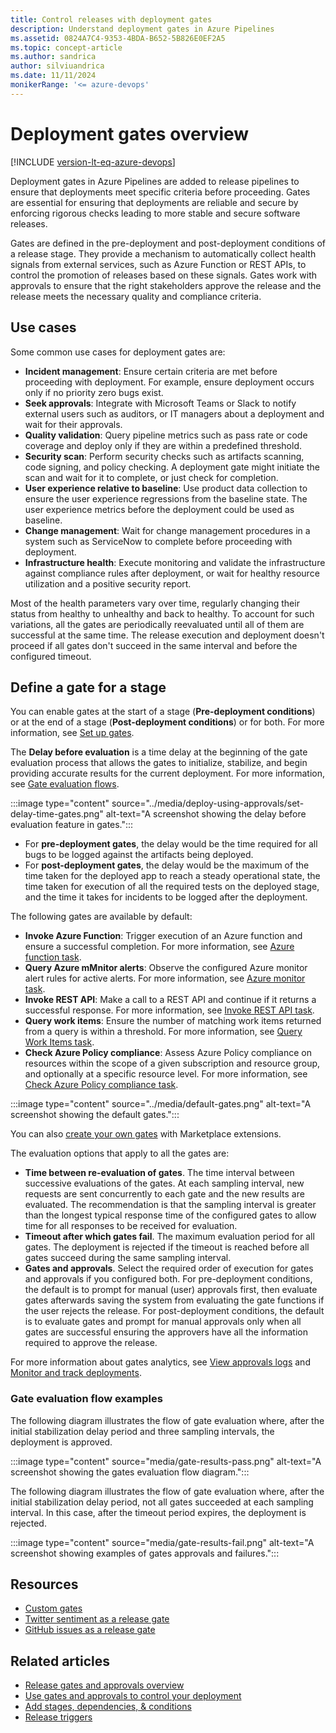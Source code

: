 ```yaml
---
title: Control releases with deployment gates
description: Understand deployment gates in Azure Pipelines
ms.assetid: 0824A7C4-9353-4BDA-B652-5B826E0EF2A5
ms.topic: concept-article
ms.author: sandrica
author: silviuandrica
ms.date: 11/11/2024
monikerRange: '<= azure-devops'
---
```


# Deployment gates overview

[!INCLUDE [version-lt-eq-azure-devops](../../../includes/version-lt-eq-azure-devops.md)]

Deployment gates in Azure Pipelines are added to release pipelines to ensure that deployments meet specific criteria before proceeding. Gates are essential for ensuring that deployments are reliable and secure by enforcing rigorous checks leading to more stable and secure software releases.

Gates are defined in the pre-deployment and post-deployment conditions of a release stage. They provide a mechanism to automatically collect health signals from external services, such as Azure Function or REST APIs, to control the promotion of releases based on these signals. Gates work with approvals to ensure that the right stakeholders approve the release and the release meets the necessary quality and compliance criteria.

## Use cases

Some common use cases for deployment gates are:

- **Incident management**: Ensure certain criteria are met before proceeding with deployment. For example, ensure deployment occurs only if no priority zero bugs exist.
- **Seek approvals**: Integrate with Microsoft Teams or Slack to notify external users such as auditors, or IT managers about a deployment and wait for their approvals.
- **Quality validation**: Query pipeline metrics such as pass rate or code coverage and deploy only if they are within a predefined threshold.
- **Security scan**: Perform security checks such as artifacts scanning, code signing, and policy checking. A deployment gate might initiate the scan and wait for it to complete, or just check for completion.
- **User experience relative to baseline**: Use product data collection to ensure the user experience regressions from the baseline state. The user experience metrics before the deployment could be used as baseline.
- **Change management**: Wait for change management procedures in a system such as ServiceNow to complete before proceeding with deployment.
- **Infrastructure health**: Execute monitoring and validate the infrastructure against compliance rules after deployment, or wait for healthy resource utilization and a positive security report.

Most of the health parameters vary over time, regularly changing their status from healthy to unhealthy and back to healthy. To account for such variations, all the gates are periodically reevaluated until all of them are successful at the same time. The release execution and deployment doesn't proceed if all gates don't succeed in the same interval and before the configured timeout.

## Define a gate for a stage

You can enable gates at the start of a stage (**Pre-deployment conditions**) or at the end of a stage (**Post-deployment conditions**) or for both. For more information, see [Set up gates](../deploy-using-approvals.md#set-up-gates).

The **Delay before evaluation** is a time delay at the beginning of the gate evaluation process that allows the gates to initialize, stabilize, and begin providing accurate results for the current deployment. For more information, see [Gate evaluation flows](#gate-evaluation-flow-examples).

:::image type="content" source="../media/deploy-using-approvals/set-delay-time-gates.png" alt-text="A screenshot showing the delay before evaluation feature in gates.":::

- For **pre-deployment gates**, the delay would be the time required for all bugs to be logged against the artifacts being deployed.  
- For **post-deployment gates**, the delay would be the maximum of the time taken for the deployed app to reach a steady operational state, the time taken for execution of all the required tests on the deployed stage, and the time it takes for incidents to be logged after the deployment.

The following gates are available by default:

- **Invoke Azure Function**: Trigger execution of an Azure function and ensure a successful completion. For more information, see [Azure function task](/azure/devops/pipelines/tasks/reference/azure-function-v1).
- **Query Azure mMnitor alerts**: Observe the configured Azure monitor alert rules for active alerts. For more information, see [Azure monitor task](/azure/devops/pipelines/tasks/reference/azure-monitor-v1).
- **Invoke REST API**: Make a call to a REST API and continue if it returns a successful response. For more information, see [Invoke REST API task](/azure/devops/pipelines/tasks/reference/invoke-rest-api-v1).
- **Query work items**: Ensure the number of matching work items returned from a query is within a threshold. For more information, see [Query Work Items task](/azure/devops/pipelines/tasks/reference/query-work-items-v0).
- **Check Azure Policy compliance**: Assess Azure Policy compliance on resources within the scope of a given subscription and resource group, and optionally at a specific resource level. For more information, see [Check Azure Policy compliance task](/azure/devops/pipelines/tasks/reference/azure-policy-check-gate-v0).

:::image type="content" source="../media/default-gates.png" alt-text="A screenshot showing the default gates.":::

You can also [create your own gates](https://github.com/Microsoft/azure-pipelines-tasks/blob/master/docs/authoring/gates.md) with Marketplace extensions.

The evaluation options that apply to all the gates are:

- **Time between re-evaluation of gates**. The time interval between successive evaluations of the gates. At each sampling interval, new requests are sent concurrently to each gate and the new results are evaluated. The recommendation is that the sampling interval is greater than the longest typical response time of the configured gates to allow time for all responses to be received for evaluation.
- **Timeout after which gates fail**. The maximum evaluation period for all gates. The deployment is rejected if the timeout is reached before all gates succeed during the same sampling interval.
- **Gates and approvals**. Select the required order of execution for gates and approvals if you configured both. For pre-deployment conditions, the default is to prompt for manual (user) approvals first, then evaluate gates afterwards saving the system from evaluating the gate functions if the user rejects the release. For post-deployment conditions, the default is to evaluate gates and prompt for manual approvals only when all gates are successful ensuring the approvers have all the information required to approve the release.

For more information about gates analytics, see [View approvals logs](../deploy-using-approvals.md#set-up-manual-validation) and [Monitor and track deployments](../define-multistage-release-process.md#monitor-track).

### Gate evaluation flow examples

The following diagram illustrates the flow of gate evaluation where, after the initial stabilization delay period and three sampling intervals, the deployment is approved.

:::image type="content" source="media/gate-results-pass.png" alt-text="A screenshot showing the gates evaluation flow diagram.":::

The following diagram illustrates the flow of gate evaluation where, after the initial stabilization delay period, not all gates succeeded at each sampling interval. In this case, after the timeout period expires, the deployment is rejected.

:::image type="content" source="media/gate-results-fail.png" alt-text="A screenshot showing examples of gates approvals and failures.":::

## Resources

- [Custom gates](https://github.com/Microsoft/azure-pipelines-tasks/blob/master/docs/authoring/gates.md)
- [Twitter sentiment as a release gate](https://blogs.msdn.microsoft.com/bharry/2017/12/15/twitter-sentiment-as-a-release-gate/)
- [GitHub issues as a release gate](https://www.visualstudiogeeks.com/DevOps/github-issues-as-deployment-gate-in-vsts-rm)

## Related articles

- [Release gates and approvals overview](index.md)
- [Use gates and approvals to control your deployment](../deploy-using-approvals.md)
- [Add stages, dependencies, & conditions](../../process/stages.md)
- [Release triggers](../triggers.md)
